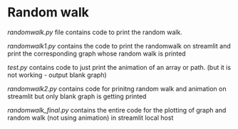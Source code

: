 # Random walk

*randomwalk.py* file contains code to print the random walk.

*randomwalk1.py* contains the code to print the randomwalk on streamlit and print the corresponding graph whose random walk is printed

*test.py* contains code to just print the animation of an array or path. (but it is not working - output blank graph)

*randomwalk2.py* contains code for prinitng random walk and animation on streamlit but only blank graph is getting printed

*randomwalk_final.py* contains the entire code for the plotting of graph and random walk (not using animation) in streamlit local host
